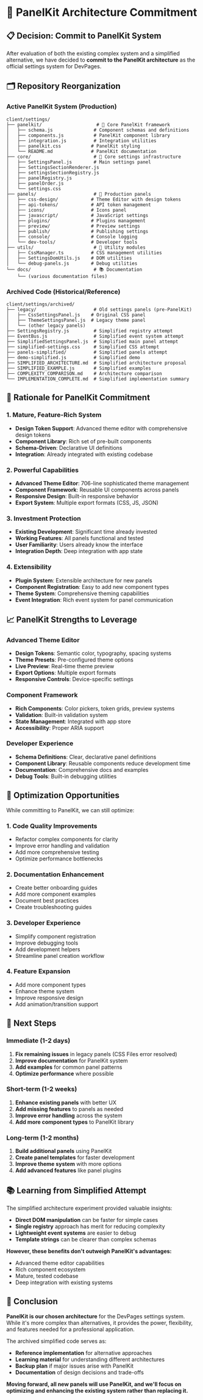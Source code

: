 # 🎯 PanelKit Architecture Commitment

## 📋 **Decision: Commit to PanelKit System**

After evaluation of both the existing complex system and a simplified alternative, we have decided to **commit to the PanelKit architecture** as the official settings system for DevPages.

## 🗂️ **Repository Reorganization**

### **Active PanelKit System** (Production)
```
client/settings/
├── panelkit/                    # 🚀 Core PanelKit framework
│   ├── schema.js               # Component schemas and definitions
│   ├── components.js           # PanelKit component library
│   ├── integration.js          # Integration utilities
│   ├── panelkit.css           # PanelKit styling
│   └── README.md              # PanelKit documentation
├── core/                       # 🚀 Core settings infrastructure  
│   ├── SettingsPanel.js        # Main settings panel
│   ├── SettingsSectionRenderer.js
│   ├── settingsSectionRegistry.js
│   ├── panelRegistry.js
│   ├── panelOrder.js
│   └── settings.css
├── panels/                     # 🚀 Production panels
│   ├── css-design/            # Theme Editor with design tokens
│   ├── api-tokens/            # API token management
│   ├── icons/                 # Icons panel
│   ├── javascript/            # JavaScript settings
│   ├── plugins/               # Plugins management
│   ├── preview/               # Preview settings
│   ├── publish/               # Publishing settings
│   ├── console/               # Console logging
│   └── dev-tools/             # Developer tools
├── utils/                      # 🚀 Utility modules
│   ├── CssManager.ts          # CSS management utilities
│   ├── SettingsDomUtils.js    # DOM utilities
│   └── debug-panels.js        # Debug utilities
└── docs/                       # 📚 Documentation
    └── (various documentation files)
```

### **Archived Code** (Historical/Reference)
```
client/settings/archived/
├── legacy/                     # Old settings panels (pre-PanelKit)
│   ├── CssSettingsPanel.js    # Original CSS panel
│   ├── ThemeSettingsPanel.js  # Legacy theme panel
│   └── (other legacy panels)
├── SettingsRegistry.js         # Simplified registry attempt
├── EventBus.js                 # Simplified event system attempt
├── SimplifiedSettingsPanel.js  # Simplified main panel attempt
├── simplified-settings.css     # Simplified CSS attempt
├── panels-simplified/          # Simplified panels attempt
├── demo-simplified.js          # Simplified demo
├── SIMPLIFIED_ARCHITECTURE.md  # Simplified architecture proposal
├── SIMPLIFIED_EXAMPLE.js       # Simplified examples
├── COMPLEXITY_COMPARISON.md    # Architecture comparison
└── IMPLEMENTATION_COMPLETE.md  # Simplified implementation summary
```

## 🎯 **Rationale for PanelKit Commitment**

### **1. Mature, Feature-Rich System**
- **Design Token Support**: Advanced theme editor with comprehensive design tokens
- **Component Library**: Rich set of pre-built components
- **Schema-Driven**: Declarative UI definitions
- **Integration**: Already integrated with existing codebase

### **2. Powerful Capabilities**
- **Advanced Theme Editor**: 706-line sophisticated theme management
- **Component Framework**: Reusable UI components across panels
- **Responsive Design**: Built-in responsive behavior
- **Export System**: Multiple export formats (CSS, JS, JSON)

### **3. Investment Protection**
- **Existing Development**: Significant time already invested
- **Working Features**: All panels functional and tested
- **User Familiarity**: Users already know the interface
- **Integration Depth**: Deep integration with app state

### **4. Extensibility**
- **Plugin System**: Extensible architecture for new panels
- **Component Registration**: Easy to add new component types
- **Theme System**: Comprehensive theming capabilities
- **Event Integration**: Rich event system for panel communication

## 📈 **PanelKit Strengths to Leverage**

### **Advanced Theme Editor**
- **Design Tokens**: Semantic color, typography, spacing systems
- **Theme Presets**: Pre-configured theme options
- **Live Preview**: Real-time theme preview
- **Export Options**: Multiple export formats
- **Responsive Controls**: Device-specific settings

### **Component Framework**
- **Rich Components**: Color pickers, token grids, preview systems
- **Validation**: Built-in validation system
- **State Management**: Integrated with app store
- **Accessibility**: Proper ARIA support

### **Developer Experience**
- **Schema Definitions**: Clear, declarative panel definitions
- **Component Library**: Reusable components reduce development time
- **Documentation**: Comprehensive docs and examples
- **Debug Tools**: Built-in debugging utilities

## 🔧 **Optimization Opportunities**

While committing to PanelKit, we can still optimize:

### **1. Code Quality Improvements**
- Refactor complex components for clarity
- Improve error handling and validation
- Add more comprehensive testing
- Optimize performance bottlenecks

### **2. Documentation Enhancement**
- Create better onboarding guides
- Add more component examples
- Document best practices
- Create troubleshooting guides

### **3. Developer Experience**
- Simplify component registration
- Improve debugging tools
- Add development helpers
- Streamline panel creation workflow

### **4. Feature Expansion**
- Add more component types
- Enhance theme system
- Improve responsive design
- Add animation/transition support

## 🚀 **Next Steps**

### **Immediate (1-2 days)**
1. **Fix remaining issues** in legacy panels (CSS Files error resolved)
2. **Improve documentation** for PanelKit system
3. **Add examples** for common panel patterns
4. **Optimize performance** where possible

### **Short-term (1-2 weeks)**  
1. **Enhance existing panels** with better UX
2. **Add missing features** to panels as needed
3. **Improve error handling** across the system
4. **Add more component types** to PanelKit library

### **Long-term (1-2 months)**
1. **Build additional panels** using PanelKit
2. **Create panel templates** for faster development
3. **Improve theme system** with more options
4. **Add advanced features** like panel plugins

## 📚 **Learning from Simplified Attempt**

The simplified architecture experiment provided valuable insights:

- **Direct DOM manipulation** can be faster for simple cases
- **Single registry** approach has merit for reducing complexity
- **Lightweight event systems** are easier to debug
- **Template strings** can be clearer than complex schemas

**However, these benefits don't outweigh PanelKit's advantages:**
- Advanced theme editor capabilities
- Rich component ecosystem
- Mature, tested codebase
- Deep integration with existing systems

## 🎉 **Conclusion**

**PanelKit is our chosen architecture** for the DevPages settings system. While it's more complex than alternatives, it provides the power, flexibility, and features needed for a professional application.

The archived simplified code serves as:
- **Reference implementation** for alternative approaches
- **Learning material** for understanding different architectures  
- **Backup plan** if major issues arise with PanelKit
- **Documentation** of design decisions and trade-offs

**Moving forward, all new panels will use PanelKit, and we'll focus on optimizing and enhancing the existing system rather than replacing it.** 
